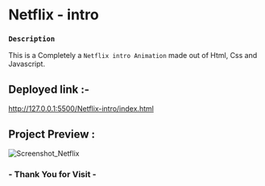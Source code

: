 # Netflix - intro 

### `Description`
This is a Completely a `Netflix intro Animation` made out of Html, Css and Javascript.

## Deployed link :-
http://127.0.0.1:5500/Netflix-intro/index.html


## Project Preview :
![Screenshot_Netflix](https://github.com/programmer141-dev/netflix-intro/assets/107872928/7ed79195-034c-40e2-9eb7-b0a607b07a42)


### - Thank You for Visit -
